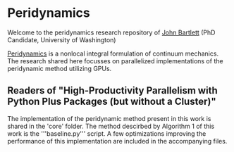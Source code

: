 # Peridynamics

Welcome to the peridynamics research repository of [John Bartlett](https://www.linkedin.com/in/john-bartlett-296a44126/) (PhD Candidate, University of Washington)

[Peridynamics](https://en.wikipedia.org/wiki/Peridynamics) is a nonlocal integral formulation of continuum mechanics. The research shared here focusses on parallelized implementations of the peridynamic method utilizing GPUs.

## Readers of "High-Productivity Parallelism with Python Plus Packages (but without a Cluster)"

The implementation of the peridynamic method present in this work is shared in the 'core' folder. The method descirbed by Algorithm 1 of this work is the '''baseline.py''' script. A few optimizations improving the performance of this implementation are included in the accompanying files.
